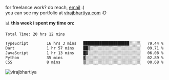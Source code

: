 for freelance work? do reach, [email](mailto:vlbhartiya@gmail.com) :)<br/>
you can see my portfolio at [virajbhartiya.com](https://virajbhartiya.com) :D

📊 **this week i spent my time on:**

<!--START_SECTION:waka-->

```txt
Total Time: 20 hrs 12 mins

TypeScript        16 hrs 3 mins   ████████████████████░░░░░   79.44 %
Dart              1 hr 57 mins    ██▒░░░░░░░░░░░░░░░░░░░░░░   09.71 %
JavaScript        1 hr 13 mins    █▓░░░░░░░░░░░░░░░░░░░░░░░   06.08 %
Python            35 mins         ▓░░░░░░░░░░░░░░░░░░░░░░░░   02.89 %
CSS               8 mins          ▒░░░░░░░░░░░░░░░░░░░░░░░░   00.68 %
```

<!--END_SECTION:waka-->

<p align="left"> <img src="https://komarev.com/ghpvc/?username=virajbhartiya&color=blue" alt="virajbhartiya" /> </p>
